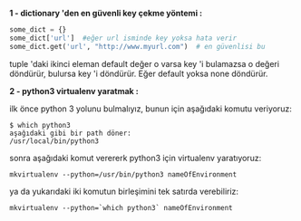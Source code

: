 **1 - dictionary 'den en güvenli key çekme yöntemi :**

```python
some_dict = {}
some_dict['url']  #eğer url isminde key yoksa hata verir 
some_dict.get('url', "http://www.myurl.com")  # en güvenlisi bu
```

tuple 'daki ikinci eleman default değer o varsa key 'i bulamazsa
o değeri döndürür, bulursa key 'i döndürür. Eğer default yoksa
none döndürür.

**2 - python3 virtualenv yaratmak :**

ilk önce python 3 yolunu bulmalıyız, bunun için aşağıdaki komutu veriyoruz:

```shell
$ which python3
aşağıdaki gibi bir path döner:
/usr/local/bin/python3
```

sonra aşağıdaki komut verererk python3 için virtualenv yaratıyoruz:

```shell
mkvirtualenv --python=/usr/bin/python3 nameOfEnvironment
```

ya da yukarıdaki iki komutun birleşimini tek satırda verebiliriz:

```shell
mkvirtualenv --python=`which python3` nameOfEnvironment
```

